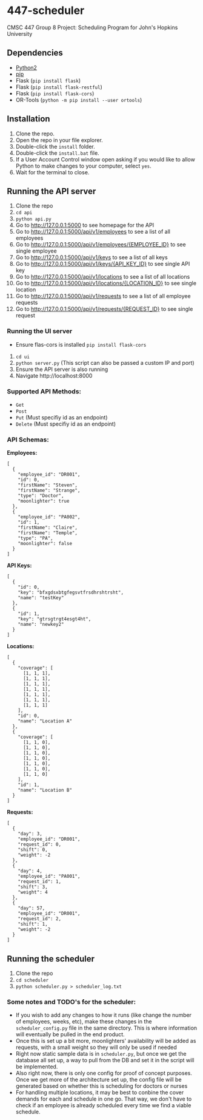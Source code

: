 # 447-scheduler
CMSC 447 Group 8 Project: Scheduling Program for John's Hopkins University

## Dependencies
* [Python2](https://www.python.org/downloads/)
* [pip](https://www.liquidweb.com/kb/install-pip-windows/)
* Flask (`pip install flask`)
* Flask (`pip install flask-restful`)
* Flask (`pip install flask-cors`)
* OR-Tools (`python -m pip install --user ortools`)

## Installation
1. Clone the repo.
1. Open the repo in your file explorer.
1. Double-click the `install` folder.
1. Double-click the `install.bat` file.
1. If a User Account Control window open asking if you would like to allow Python to make changes to your computer, select `yes`.
1. Wait for the terminal to close.

## Running the API server
1. Clone the repo
1. `cd api`
1. `python api.py`
1. Go to http://127.0.0.1:5000 to see homepage for the API
1. Go to http://127.0.0.1:5000/api/v1/employees to see a list of all employees
1. Go to http://127.0.0.1:5000/api/v1/employees/{EMPLOYEE_ID} to see single employee
1. Go to http://127.0.0.1:5000/api/v1/keys to see a list of all keys
1. Go to http://127.0.0.1:5000/api/v1/keys/{API_KEY_ID} to see single API key
1. Go to http://127.0.0.1:5000/api/v1/locations to see a list of all locations
1. Go to http://127.0.0.1:5000/api/v1/locations/{LOCATION_ID} to see single location
1. Go to http://127.0.0.1:5000/api/v1/requests to see a list of all employee requests
1. Go to http://127.0.0.1:5000/api/v1/requests/{REQUEST_ID} to see single request

### Running the UI server
* Ensure flas-cors is installed `pip install flask-cors`
1. `cd ui`
2. `python server.py` (This script can also be passed a custom IP and port)
3. Ensure the API server is also running
4. Navigate http://localhost:8000

### Supported API Methods:
* `Get`
* `Post`
* `Put` (Must specifiy id as an endpoint)
* `Delete` (Must specifiy id as an endpoint)

### API Schemas:
**Employees:**
```
[
  {
    "employee_id": "DR001",
    "id": 0,
    "firstName": "Steven",
    "firstName": "Strange",
    "type": "Doctor",
    "moonlighter": true
  },
  {
    "employee_id": "PA002",
    "id": 1,
    "firstName": "Claire",
    "firstName": "Temple",
    "type": "PA",
    "moonlighter": false
  }
]
```

**API Keys:**
```
[
  {
    "id": 0,
    "key": "bfxgdsxbtgfegsvtfrsdhrshtrsht",
    "name": "testKey"
  },
  {
    "id": 1,
    "key": "gtrsgtrgt4esgt4ht",
    "name": "newkey2"
  }
]
```

**Locations:**
```
[
  {
    "coverage": [
      [1, 1, 1],
      [1, 1, 1],
      [1, 1, 1],
      [1, 1, 1],
      [1, 1, 1],
      [1, 1, 1],
      [1, 1, 1]
    ],
    "id": 0,
    "name": "Location A"
  },
  {
    "coverage": [
      [1, 1, 0],
      [1, 1, 0],
      [1, 1, 0],
      [1, 1, 0],
      [1, 1, 0],
      [1, 1, 0],
      [1, 1, 0]
    ],
    "id": 1,
    "name": "Location B"
  }
]
```

**Requests:**
```
[
  {
    "day": 3,
    "employee_id": "DR001",
    "request_id": 0,
    "shift": 0,
    "weight": -2
  },
  {
    "day": 4,
    "employee_id": "PA001",
    "request_id": 1,
    "shift": 3,
    "weight": 4
  },
  {
    "day": 57,
    "employee_id": "DR001",
    "request_id": 2,
    "shift": 1,
    "weight": -2
  }
]
```

## Running the scheduler
1. Clone the repo
1. `cd scheduler`
1. `python scheduler.py > scheduler_log.txt`

### Some notes and TODO's for the scheduler:
* If you wish to add any changes to how it runs (like change the number of employees, weeks, etc), make these changes in the `scheduler_config.py` file in the same directory. This is where information will eventually be pulled in the end product.
* Once this is set up a bit more, moonlighters' availability will be added as requests, with a small weight so they will only be used if needed
* Right now static sample data is in `scheduler.py`, but once we get the database all set up, a way to pull from the DB and set it in the script will be implemented.
* Also right now, there is only one config for proof of concept purposes. Once we get more of the architecture set up, the config file will be generated based on whether this is scheduling for doctors or nurses
* For handling multiple locations, it may be best to conbine the cover demands for each and schedule in one go. That way, we don't have to check if an employee is already scheduled every time we find a viable schedule.
